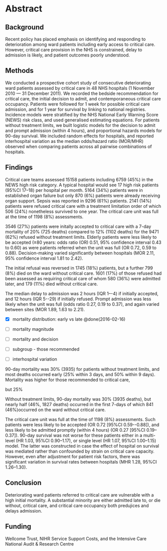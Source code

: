 <!-- Use this for just getting your thoughts down then come back and add in the Rmarkdown -->
# Abstract

## Background

Recent policy has placed emphasis on identifying and responding to deterioration among ward patients including early access to critical care. However, critical care provision in the NHS is constrained, delay to admission is likely, and patient outcomes poorly understood.

## Methods

We conducted a prospective cohort study of consecutive deteriorating ward patients assessed by critical care in 48 NHS hospitals (1 November 2010 — 31 December 2011). We recorded the bedside recommendation for critical care, the initial decision to admit, and contemporaneous critical care occupancy. Patients were followed for 1 week for possible critical care admission, and for 1 year for survival by linking to national registries. Incidence models were stratified by the NHS National Early Warning Score (NEWS) risk class, and used generalised estimating equations. For patients without treatment limits, we built logistic models for the decision to admit and prompt admission (within 4 hours), and proportional hazards models for 90-day survival. We included random effects for hospitals, and reported interhospital variation as the median odds/hazard ratio (MOR/MHR) observed when comparing patients across all pairwise combinations of hospitals.

## Findings

Critical care teams assessed 15158 patients including 6759 (45%) in the NEWS high risk category. A typical hospital would see 17 high risk patients (95%CI 17–18) per hospital per month. 5164 (34%) patients were in established organ failure but only 870 (6%) patients were already receiving organ support. Sepsis was reported in 9296 (61%) patients. 2141 (14%) patients were refused critical care with a treatment limitation order of which 506 (24%) nonetheless survived to one year. The critical care unit was full at the time of 1198 (8%) assessments. 

3546 (27%) patients were initally accepted to critical care with a 7-day mortality of 20% (725 deaths) compared to 12% (1102 deaths) for the 9471 (62%) refused without treatment limits. Elderly patients were less likely to be accepted (≥80 years: odds ratio (OR) 0.51, 95% confidence interval 0.43 to 0.60) as were patients referred when the unit was full (OR 0.72, 0.59 to 0.88). Decision-making varied significantly between hospitals (MOR 2.11, 95% confidence interval 1.81 to 2.42).

<!-- discuss patients refused -->
The initial refusal was reversed in 1745 (18%) patients, but a further 799 (8%) died on the ward without critical care. 1601 (17%) of those refused had been assessed as requiring critical care of whom 580 (36%) were admitted later, and 179 (11%) died without critical care.
<!-- discuss delay -->
The median delay to admission was 2 hours (IQR 1–-4) if initially accepted, and 12 hours (IQR 5--29) if initially refused. Prompt admission was less likely when the unit was full (odds ratio 0.27, 0.19 to 0.37), and again varied between sites (MOR 1.89, 1.63 to 2.21).

<!-- @resume(2016-02-16T16-10 ) -->
- [X] mortality distribution: early vs late  @done(2016-02-16)
- [ ] mortality magnitude
- [ ] mortality and decision
- [ ] subgroup - those recommended
- [ ] interhospital variation


90-day mortality was 30% (3935) for patients without treatment limits, and most deaths occurred early (25% within 3 days, and 50% within 9 days). Mortality was higher for those recommended to critical care, 



but 25%

Without treatment limits, 90-day mortality was 30% (3935 deaths), but nearly half (46%, 1827 deaths) occurred in the first 7-days of which 841 (46%)occurred on the ward without critical care. 

The critical care unit was full at the time of 1198 (8%) assessments. Such patients were less likely to be accepted (OR 0.72 [95%CI 0.59--0.88]), and less likely to be admitted promptly (within 4 hours) (OR 0.27 [95%CI 0.19–0.37]). 90-day survival was not worse for these patients either in a multi-level (HR 1.03, 95%CI 0.90–1.17), or single level (HR 1.07, 95%CI 1.00–1.15) model. The latter was constructed in case the effect of hospital on survival was mediated rather than confounded by strain on critical care capacity. However, even after adjustment for patient risk factors, there was significant variation in survival rates between hospitals (MHR 1.28, 95%CI 1.26–1.30).

<!-- @resume(2016-02-15 23:41) Compare MHR for early vs late survival: worse early would increase evidence that practice affected outomce -->
## Conclusion

Deteriorating ward patients referred to critical care are vulnerable with a high initial mortality. A substantial minority are either admitted late to, or die without, critical care, and critical care occupancy both predujices and delays admission.

## Funding

Wellcome Trust, NIHR Service Support Costs, and the Intensive Care National Audit & Research Centre